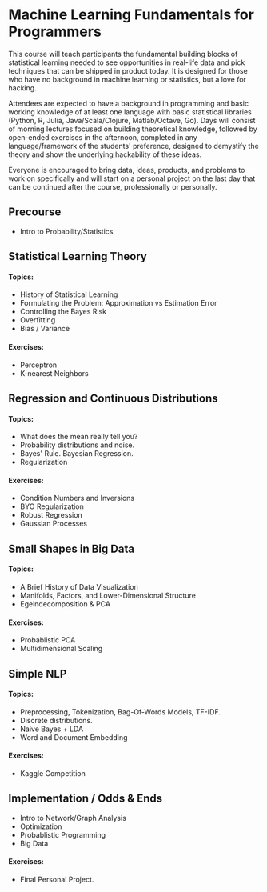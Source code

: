 # Machine Learning Fundamentals for Programmers

This course will teach participants the fundamental building blocks of statistical learning needed to see opportunities in real-life data and pick techniques that can be shipped in product today. It is designed for those who have no background in machine learning or statistics, but a love for hacking.

Attendees are expected to have a background in programming and basic working knowledge of at least one language with basic statistical libraries (Python, R, Julia, Java/Scala/Clojure, Matlab/Octave, Go). Days will consist of morning lectures focused on building theoretical knowledge, followed by open-ended exercises in the afternoon, completed in any language/framework of the students' preference, designed to demystify the theory and show the underlying hackability of these ideas.

Everyone is encouraged to bring data, ideas, products, and problems to work on specifically and will start on a personal project on the last day that can be continued after the course, professionally or personally.


## Precourse
* Intro to Probability/Statistics


## Statistical Learning Theory

#### Topics:
* History of Statistical Learning
* Formulating the Problem: Approximation vs Estimation Error
* Controlling the Bayes Risk
* Overfitting
* Bias / Variance

#### Exercises:
* Perceptron
* K-nearest Neighbors


## Regression and Continuous Distributions

#### Topics:
* What does the mean really tell you?
* Probability distributions and noise.
* Bayes' Rule. Bayesian Regression.
* Regularization

#### Exercises:
* Condition Numbers and Inversions
* BYO Regularization
* Robust Regression
* Gaussian Processes


## Small Shapes in Big Data

#### Topics:
* A Brief History of Data Visualization
* Manifolds, Factors, and Lower-Dimensional Structure
* Egeindecomposition & PCA

#### Exercises:
* Probablistic PCA
* Multidimensional Scaling


## Simple NLP

#### Topics:
* Preprocessing, Tokenization, Bag-Of-Words Models, TF-IDF.
* Discrete distributions.
* Naive Bayes + LDA
* Word and Document Embedding

#### Exercises:
* Kaggle Competition


## Implementation / Odds & Ends
* Intro to Network/Graph Analysis
* Optimization
* Probablistic Programming
* Big Data

#### Exercises:
* Final Personal Project.
